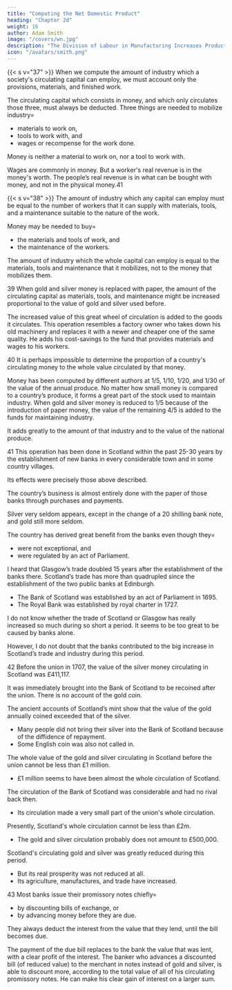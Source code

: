 ```yaml
---
title: "Computing the Net Domestic Product"
heading: "Chapter 2d"
weight: 16
author: Adam Smith
image: "/covers/wn.jpg"
description: "The Division of Labour in Manufacturing Increases Productivity and Invention More than that in Agriculture"
icon: "/avatars/smith.png"
---
```




{{< s v="37" >}} When we compute the amount of industry which a society's circulating capital can employ, we must account only the provisions, materials, and finished work.

The circulating capital which consists in money, and which only circulates those three, must always be deducted. Three things are needed to mobilize industry= 
- materials to work on,
- tools to work with, and
- wages or recompense for the work done.

Money is neither a material to work on, nor a tool to work with.

Wages are commonly in money. But a worker's real revenue is in the money's worth. The people’s real revenue is in what can be bought with money, and not in the physical money.41


{{< s v="38" >}} The amount of industry which any capital can employ must be equal to the number of workers that it can supply with materials, tools, and a maintenance suitable to the nature of the work.

Money may be needed to buy= 
- the materials and tools of work, and
- the maintenance of the workers.

The amount of industry which the whole capital can employ is equal to the materials, tools and maintenance that it mobilizes, not to the money that mobilizes them.

39 When gold and silver money is replaced with paper, the amount of the circulating capital as materials, tools, and maintenance might be increased proportional to the value of gold and silver used before.

The increased value of this great wheel of circulation is added to the goods it circulates.
This operation resembles a factory owner who takes down his old machinery and replaces it with a newer and cheaper one of the same quality.
He adds his cost-savings to the fund that provides materials and wages to his workers.

40 It is perhaps impossible to determine the proportion of a country's circulating money to the whole value circulated by that money.

Money has been computed by different authors at 1/5, 1/10, 1/20, and 1/30 of the value of the annual produce.
No matter how small money is compared to a country’s produce, it forms a great part of the stock used to maintain industry.
When gold and silver money is reduced to 1/5 because of the introduction of paper money, the value of the remaining 4/5 is added to the funds for maintaining industry.

It adds greatly to the amount of that industry and to the value of the national produce.

41 This operation has been done in Scotland within the past 25-30 years by the establishment of new banks in every considerable town and in some country villages.

Its effects were precisely those above described.

The country’s business is almost entirely done with the paper of those banks through purchases and payments.

Silver very seldom appears, except in the change of a 20 shilling bank note, and gold still more seldom.

The country has derived great benefit from the banks even though they= 
- were not exceptional, and
- were regulated by an act of Parliament.

I heard that Glasgow’s trade doubled 15 years after the establishment of the banks there. Scotland’s trade has more than quadrupled since the establishment of the two public banks at Edinburgh.
- The Bank of Scotland was established by an act of Parliament in 1695.
- The Royal Bank was established by royal charter in 1727.

I do not know whether the trade of Scotland or Glasgow has really increased so much during so short a period. It seems to be too great to be caused by banks alone.

However, I do not doubt that the banks contributed to the big increase in Scotland’s trade and industry during this period.


42 Before the union in 1707, the value of the silver money circulating in Scotland was £411,117.

It was immediately brought into the Bank of Scotland to be recoined after the union. There is no account of the gold coin.

The ancient accounts of Scotland’s mint show that the value of the gold annually coined exceeded that of the silver. 
- Many people did not bring their silver into the Bank of Scotland because of the diffidence of repayment. 
- Some English coin was also not called in.

The whole value of the gold and silver circulating in Scotland before the union cannot be less than £1 million.
- £1 million seems to have been almost the whole circulation of Scotland.

The circulation of the Bank of Scotland was considerable and had no rival back then.
- Its circulation made a very small part of the union's whole circulation.

Presently, Scotland's whole circulation cannot be less than £2m.
- The gold and silver circulation probably does not amount to £500,000.

Scotland's circulating gold and silver was greatly reduced during this period.
- But its real prosperity was not reduced at all.
- Its agriculture, manufactures, and trade have increased.


43 Most banks issue their promissory notes chiefly= 
- by discounting bills of exchange, or
- by advancing money before they are due.

They always deduct the interest from the value that they lend, until the bill becomes due.

The payment of the due bill replaces to the bank the value that was lent, with a clear profit of the interest.
The banker who advances a discounted bill (of reduced value) to the merchant in notes instead of gold and silver, is able to discount more, according to the total value of all of his circulating promissory notes.
He can make his clear gain of interest on a larger sum.
